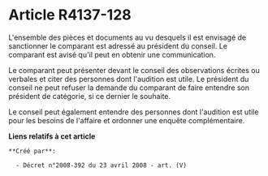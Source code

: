 # Article R4137-128

L'ensemble des pièces et documents au vu desquels il est envisagé de sanctionner le comparant est adressé au président du
conseil. Le comparant est avisé qu'il peut en obtenir une communication.

Le comparant peut présenter devant le conseil des observations écrites ou verbales et citer des personnes dont l'audition est
utile. Le président du conseil ne peut refuser la demande du comparant de faire entendre son président de catégorie, si ce
dernier le souhaite.

Le conseil peut également entendre des personnes dont l'audition est utile pour les besoins de l'affaire et ordonner une
enquête complémentaire.

**Liens relatifs à cet article**

	**Créé par**:

	  - Décret n°2008-392 du 23 avril 2008 - art. (V)
